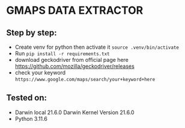 # GMAPS DATA EXTRACTOR

## Step by step:
- Create venv for python then activate it `source .venv/bin/activate`
- Run `pip install -r requirements.txt`
- download geckodriver from official page here
    https://github.com/mozilla/geckodriver/releases
- check your keyword
    `https://www.google.com/maps/search/your+keyword+here`

## Tested on:
- Darwin local 21.6.0 Darwin Kernel Version 21.6.0
- Python 3.11.6
